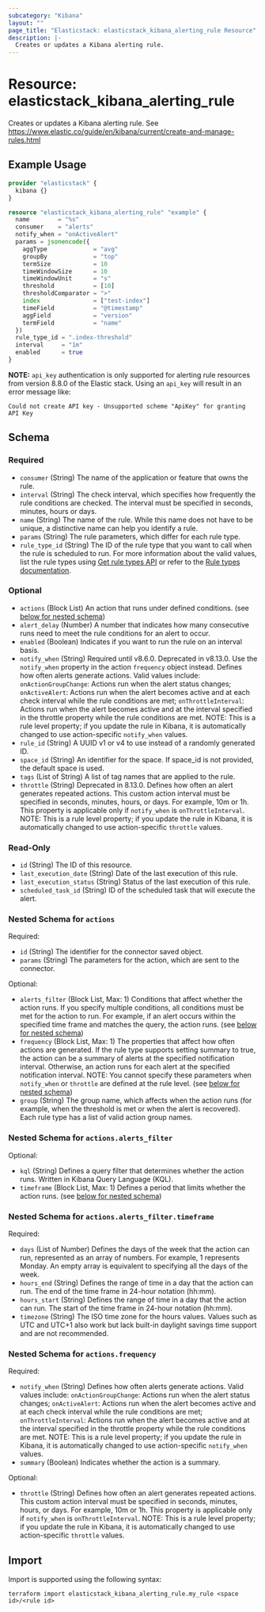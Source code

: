 ```yaml
---
subcategory: "Kibana"
layout: ""
page_title: "Elasticstack: elasticstack_kibana_alerting_rule Resource"
description: |-
  Creates or updates a Kibana alerting rule.
---
```


# Resource: elasticstack_kibana_alerting_rule

Creates or updates a Kibana alerting rule. See https://www.elastic.co/guide/en/kibana/current/create-and-manage-rules.html

## Example Usage

```terraform
provider "elasticstack" {
  kibana {}
}

resource "elasticstack_kibana_alerting_rule" "example" {
  name        = "%s"
  consumer    = "alerts"
  notify_when = "onActiveAlert"
  params = jsonencode({
    aggType             = "avg"
    groupBy             = "top"
    termSize            = 10
    timeWindowSize      = 10
    timeWindowUnit      = "s"
    threshold           = [10]
    thresholdComparator = ">"
    index               = ["test-index"]
    timeField           = "@timestamp"
    aggField            = "version"
    termField           = "name"
  })
  rule_type_id = ".index-threshold"
  interval     = "1m"
  enabled      = true
}
```


**NOTE:** `api_key` authentication is only supported for alerting rule resources from version 8.8.0 of the Elastic stack. Using an `api_key` will result in an error message like:

```
Could not create API key - Unsupported scheme "ApiKey" for granting API Key
```

<!-- schema generated by tfplugindocs -->
## Schema

### Required

- `consumer` (String) The name of the application or feature that owns the rule.
- `interval` (String) The check interval, which specifies how frequently the rule conditions are checked. The interval must be specified in seconds, minutes, hours or days.
- `name` (String) The name of the rule. While this name does not have to be unique, a distinctive name can help you identify a rule.
- `params` (String) The rule parameters, which differ for each rule type.
- `rule_type_id` (String) The ID of the rule type that you want to call when the rule is scheduled to run. For more information about the valid values, list the rule types using [Get rule types API](https://www.elastic.co/guide/en/kibana/master/list-rule-types-api.html) or refer to the [Rule types documentation](https://www.elastic.co/guide/en/kibana/master/rule-types.html).

### Optional

- `actions` (Block List) An action that runs under defined conditions. (see [below for nested schema](#nestedblock--actions))
- `alert_delay` (Number) A number that indicates how many consecutive runs need to meet the rule conditions for an alert to occur.
- `enabled` (Boolean) Indicates if you want to run the rule on an interval basis.
- `notify_when` (String) Required until v8.6.0. Deprecated in v8.13.0. Use the `notify_when` property in the action `frequency` object instead. Defines how often alerts generate actions. Valid values include: `onActionGroupChange`: Actions run when the alert status changes; `onActiveAlert`: Actions run when the alert becomes active and at each check interval while the rule conditions are met; `onThrottleInterval`: Actions run when the alert becomes active and at the interval specified in the throttle property while the rule conditions are met. NOTE: This is a rule level property; if you update the rule in Kibana, it is automatically changed to use action-specific `notify_when` values.
- `rule_id` (String) A UUID v1 or v4 to use instead of a randomly generated ID.
- `space_id` (String) An identifier for the space. If space_id is not provided, the default space is used.
- `tags` (List of String) A list of tag names that are applied to the rule.
- `throttle` (String) Deprecated in 8.13.0. Defines how often an alert generates repeated actions. This custom action interval must be specified in seconds, minutes, hours, or days. For example, 10m or 1h. This property is applicable only if `notify_when` is `onThrottleInterval`. NOTE: This is a rule level property; if you update the rule in Kibana, it is automatically changed to use action-specific `throttle` values.

### Read-Only

- `id` (String) The ID of this resource.
- `last_execution_date` (String) Date of the last execution of this rule.
- `last_execution_status` (String) Status of the last execution of this rule.
- `scheduled_task_id` (String) ID of the scheduled task that will execute the alert.

<a id="nestedblock--actions"></a>
### Nested Schema for `actions`

Required:

- `id` (String) The identifier for the connector saved object.
- `params` (String) The parameters for the action, which are sent to the connector.

Optional:

- `alerts_filter` (Block List, Max: 1) Conditions that affect whether the action runs. If you specify multiple conditions, all conditions must be met for the action to run. For example, if an alert occurs within the specified time frame and matches the query, the action runs. (see [below for nested schema](#nestedblock--actions--alerts_filter))
- `frequency` (Block List, Max: 1) The properties that affect how often actions are generated. If the rule type supports setting summary to true, the action can be a summary of alerts at the specified notification interval. Otherwise, an action runs for each alert at the specified notification interval. NOTE: You cannot specify these parameters when `notify_when` or `throttle` are defined at the rule level. (see [below for nested schema](#nestedblock--actions--frequency))
- `group` (String) The group name, which affects when the action runs (for example, when the threshold is met or when the alert is recovered). Each rule type has a list of valid action group names.

<a id="nestedblock--actions--alerts_filter"></a>
### Nested Schema for `actions.alerts_filter`

Optional:

- `kql` (String) Defines a query filter that determines whether the action runs. Written in Kibana Query Language (KQL).
- `timeframe` (Block List, Max: 1) Defines a period that limits whether the action runs. (see [below for nested schema](#nestedblock--actions--alerts_filter--timeframe))

<a id="nestedblock--actions--alerts_filter--timeframe"></a>
### Nested Schema for `actions.alerts_filter.timeframe`

Required:

- `days` (List of Number) Defines the days of the week that the action can run, represented as an array of numbers. For example, 1 represents Monday. An empty array is equivalent to specifying all the days of the week.
- `hours_end` (String) Defines the range of time in a day that the action can run. The end of the time frame in 24-hour notation (hh:mm).
- `hours_start` (String) Defines the range of time in a day that the action can run. The start of the time frame in 24-hour notation (hh:mm).
- `timezone` (String) The ISO time zone for the hours values. Values such as UTC and UTC+1 also work but lack built-in daylight savings time support and are not recommended.



<a id="nestedblock--actions--frequency"></a>
### Nested Schema for `actions.frequency`

Required:

- `notify_when` (String) Defines how often alerts generate actions. Valid values include: `onActionGroupChange`: Actions run when the alert status changes; `onActiveAlert`: Actions run when the alert becomes active and at each check interval while the rule conditions are met; `onThrottleInterval`: Actions run when the alert becomes active and at the interval specified in the throttle property while the rule conditions are met. NOTE: This is a rule level property; if you update the rule in Kibana, it is automatically changed to use action-specific `notify_when` values.
- `summary` (Boolean) Indicates whether the action is a summary.

Optional:

- `throttle` (String) Defines how often an alert generates repeated actions. This custom action interval must be specified in seconds, minutes, hours, or days. For example, 10m or 1h. This property is applicable only if `notify_when` is `onThrottleInterval`. NOTE: This is a rule level property; if you update the rule in Kibana, it is automatically changed to use action-specific `throttle` values.

## Import

Import is supported using the following syntax:

```shell
terraform import elasticstack_kibana_alerting_rule.my_rule <space id>/<rule id>
```
